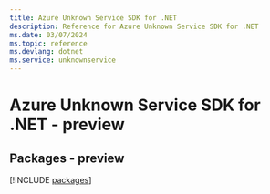 ```yaml
---
title: Azure Unknown Service SDK for .NET
description: Reference for Azure Unknown Service SDK for .NET
ms.date: 03/07/2024
ms.topic: reference
ms.devlang: dotnet
ms.service: unknownservice
---
```

# Azure Unknown Service SDK for .NET - preview
## Packages - preview
[!INCLUDE [packages](unknown-service-index.md)]
